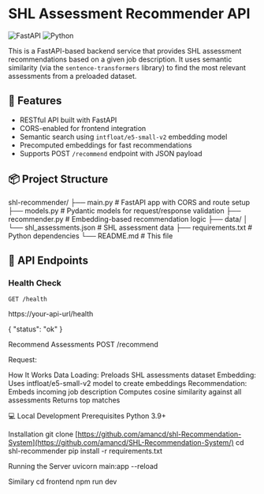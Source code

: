 # SHL Assessment Recommender API

![FastAPI](https://img.shields.io/badge/FastAPI-005571?style=for-the-badge&logo=fastapi)
![Python](https://img.shields.io/badge/Python-3776AB?style=for-the-badge&logo=python&logoColor=white)

This is a FastAPI-based backend service that provides SHL assessment recommendations based on a given job description. It uses semantic similarity (via the `sentence-transformers` library) to find the most relevant assessments from a preloaded dataset.

## 🚀 Features

- RESTful API built with FastAPI
- CORS-enabled for frontend integration
- Semantic search using `intfloat/e5-small-v2` embedding model
- Precomputed embeddings for fast recommendations
- Supports POST `/recommend` endpoint with JSON payload

## 📦 Project Structure
shl-recommender/
├── main.py # FastAPI app with CORS and route setup
├── models.py # Pydantic models for request/response validation
├── recommender.py # Embedding-based recommendation logic
├── data/
│ └── shl_assessments.json # SHL assessment data
├── requirements.txt # Python dependencies
└── README.md # This file


## 🎯 API Endpoints

### Health Check
`GET /health`

https://your-api-url/health

{
  "status": "ok"
}

Recommend Assessments
POST /recommend

Request:

How It Works
Data Loading: Preloads SHL assessments dataset
Embedding: Uses intfloat/e5-small-v2 model to create embeddings
Recommendation:
Embeds incoming job description
Computes cosine similarity against all assessments
Returns top matches

💻 Local Development
Prerequisites
Python 3.9+

Installation
git clone [https://github.com/amancd/shl-Recommendation-System](https://github.com/amancd/SHL-Recommendation-System/)
cd shl-recommender
pip install -r requirements.txt

Running the Server
uvicorn main:app --reload

Similary
cd frontend
npm run dev
